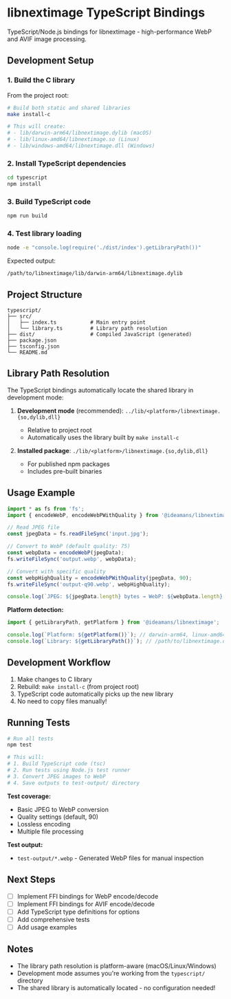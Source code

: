 # libnextimage TypeScript Bindings

TypeScript/Node.js bindings for libnextimage - high-performance WebP and AVIF image processing.

## Development Setup

### 1. Build the C library

From the project root:

```bash
# Build both static and shared libraries
make install-c

# This will create:
# - lib/darwin-arm64/libnextimage.dylib (macOS)
# - lib/linux-amd64/libnextimage.so (Linux)
# - lib/windows-amd64/libnextimage.dll (Windows)
```

### 2. Install TypeScript dependencies

```bash
cd typescript
npm install
```

### 3. Build TypeScript code

```bash
npm run build
```

### 4. Test library loading

```bash
node -e "console.log(require('./dist/index').getLibraryPath())"
```

Expected output:
```
/path/to/libnextimage/lib/darwin-arm64/libnextimage.dylib
```

## Project Structure

```
typescript/
├── src/
│   ├── index.ts           # Main entry point
│   └── library.ts         # Library path resolution
├── dist/                  # Compiled JavaScript (generated)
├── package.json
├── tsconfig.json
└── README.md
```

## Library Path Resolution

The TypeScript bindings automatically locate the shared library in development mode:

1. **Development mode** (recommended): `../lib/<platform>/libnextimage.{so,dylib,dll}`
   - Relative to project root
   - Automatically uses the library built by `make install-c`

2. **Installed package**: `./lib/<platform>/libnextimage.{so,dylib,dll}`
   - For published npm packages
   - Includes pre-built binaries

## Usage Example

```typescript
import * as fs from 'fs';
import { encodeWebP, encodeWebPWithQuality } from '@ideamans/libnextimage';

// Read JPEG file
const jpegData = fs.readFileSync('input.jpg');

// Convert to WebP (default quality: 75)
const webpData = encodeWebP(jpegData);
fs.writeFileSync('output.webp', webpData);

// Convert with specific quality
const webpHighQuality = encodeWebPWithQuality(jpegData, 90);
fs.writeFileSync('output-q90.webp', webpHighQuality);

console.log(`JPEG: ${jpegData.length} bytes → WebP: ${webpData.length} bytes`);
```

**Platform detection:**

```typescript
import { getLibraryPath, getPlatform } from '@ideamans/libnextimage';

console.log(`Platform: ${getPlatform()}`); // darwin-arm64, linux-amd64, etc.
console.log(`Library: ${getLibraryPath()}`); // /path/to/libnextimage.dylib
```

## Development Workflow

1. Make changes to C library
2. Rebuild: `make install-c` (from project root)
3. TypeScript code automatically picks up the new library
4. No need to copy files manually!

## Running Tests

```bash
# Run all tests
npm test

# This will:
# 1. Build TypeScript code (tsc)
# 2. Run tests using Node.js test runner
# 3. Convert JPEG images to WebP
# 4. Save outputs to test-output/ directory
```

**Test coverage:**
- Basic JPEG to WebP conversion
- Quality settings (default, 90)
- Lossless encoding
- Multiple file processing

**Test output:**
- `test-output/*.webp` - Generated WebP files for manual inspection

## Next Steps

- [ ] Implement FFI bindings for WebP encode/decode
- [ ] Implement FFI bindings for AVIF encode/decode
- [ ] Add TypeScript type definitions for options
- [ ] Add comprehensive tests
- [ ] Add usage examples

## Notes

- The library path resolution is platform-aware (macOS/Linux/Windows)
- Development mode assumes you're working from the `typescript/` directory
- The shared library is automatically located - no configuration needed!
